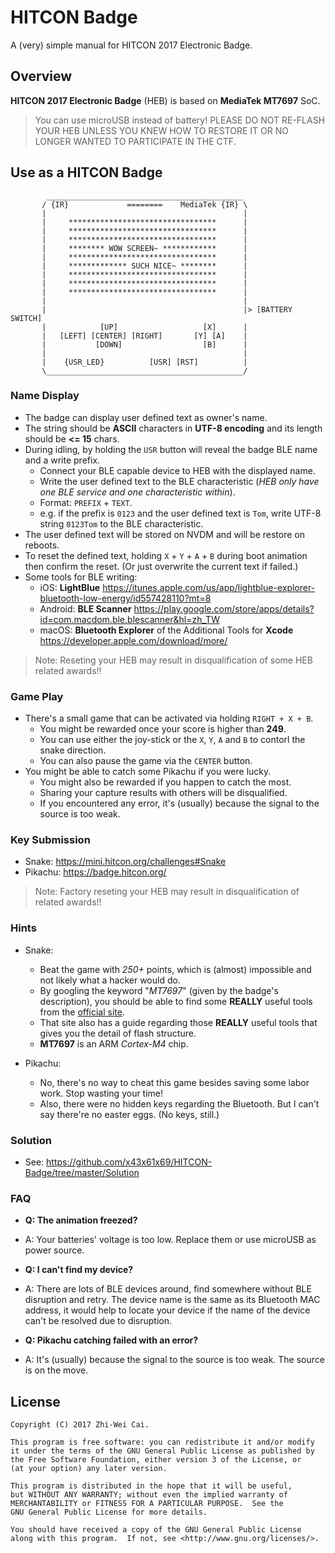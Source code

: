 # HITCON Badge

A (very) simple manual for HITCON 2017 Electronic Badge.

## Overview

**HITCON 2017 Electronic Badge** (HEB) is based on **MediaTek MT7697** SoC.

> You can use microUSB instead of battery!
> PLEASE DO NOT RE-FLASH YOUR HEB UNLESS YOU KNEW HOW TO RESTORE IT OR NO LONGER WANTED TO PARTICIPATE IN THE CTF.

## Use as a HITCON Badge

            ____________________________________________
           / {IR}             ========    MediaTek {IR} \
           |                                            |
           |     *********************************      |
           |     *********************************      |
           |     *********************************      |
           |     ******** WOW SCREEN~ ************      |
           |     *********************************      |
           |     ************* SUCH NICE~ ********      |
           |     *********************************      |
           |     *********************************      |
           |     *********************************      |
           |                                            |
           |                                            |> [BATTERY SWITCH]
           |            [UP]                   [X]      |
           |   [LEFT] [CENTER] [RIGHT]       [Y] [A]    |
           |           [DOWN]                  [B]      |
           |                                            |
           |    {USR_LED}          [USR] [RST]          |
           \____________________________________________/

### Name Display

- The badge can display user defined text as owner's name.
- The string should be **ASCII** characters in **UTF-8 encoding** and its length should be **<= 15** chars.
- During idling, by holding the `USR` button will reveal the badge BLE name and a write prefix.
  - Connect your BLE capable device to HEB with the displayed name.
  - Write the user defined text to the BLE characteristic (*HEB only have one BLE service and one characteristic within*).
  - Format: `PREFIX` + `TEXT`.
  - e.g. if the prefix is `0123` and the user defined text is `Tom`, write UTF-8 string `0123Tom` to the BLE characteristic.
- The user defined text will be stored on NVDM and will be restore on reboots.
- To reset the defined text, holding `X` + `Y` + `A` + `B` during boot animation then confirm the reset. (Or just overwrite the current text if failed.)
- Some tools for BLE writing:
  - iOS: **LightBlue** https://itunes.apple.com/us/app/lightblue-explorer-bluetooth-low-energy/id557428110?mt=8
  - Android: **BLE Scanner** https://play.google.com/store/apps/details?id=com.macdom.ble.blescanner&hl=zh_TW
  - macOS: **Bluetooth Explorer** of the Additional Tools for **Xcode** https://developer.apple.com/download/more/

> Note: Reseting your HEB may result in disqualification of some HEB related awards!!

### Game Play

- There's a small game that can be activated via holding `RIGHT + X + B`.
  - You might be rewarded once your score is higher than **249**.
  - You can use either the joy-stick or the `X`, `Y`, `A` and `B` to contorl the snake direction.
  - You can also pause the game via the `CENTER` button.
- You might be able to catch some Pikachu if you were lucky.
  - You might also be rewarded if you happen to catch the most.
  - Sharing your capture results with others will be disqualified.
  - If you encountered any error, it's (usually) because the signal to the source is too weak.

### Key Submission

- Snake: https://mini.hitcon.org/challenges#Snake
- Pikachu: https://badge.hitcon.org/

> Note: Factory reseting your HEB may result in disqualification of related awards!!

### Hints

- Snake:
  - Beat the game with _250+_ points, which is (almost) impossible and not likely what a hacker would do.
  - By googling the keyword "_MT7697_" (given by the badge's description), you should be able to find some __REALLY__ useful tools from the [official site](https://docs.labs.mediatek.com/resource/mt7687-mt7697/en/).
  - That site also has a guide regarding those __REALLY__ useful tools that gives you the detail of flash structure.
  - __MT7697__ is an ARM _Cortex-M4_ chip.

- Pikachu:
  - No, there's no way to cheat this game besides saving some labor work. Stop wasting your time!
  - Also, there were no hidden keys regarding the Bluetooth. But I can't say there're no easter eggs. (No keys, still.)

### Solution

- See: https://github.com/x43x61x69/HITCON-Badge/tree/master/Solution

### FAQ

- __Q: The animation freezed?__
- A: Your batteries' voltage is too low. Replace them or use microUSB as power source.

- __Q: I can't find my device?__
- A: There are lots of BLE devices around, find somewhere without BLE disruption and retry. The device name is the same as its Bluetooth MAC address, it would help to locate your device if the name of the device can't be resolved due to disruption.

- __Q: Pikachu catching failed with an error?__
- A: It's (usually) because the signal to the source is too weak. The source is on the move.

## License

    Copyright (C) 2017 Zhi-Wei Cai.

    This program is free software: you can redistribute it and/or modify
    it under the terms of the GNU General Public License as published by
    the Free Software Foundation, either version 3 of the License, or
    (at your option) any later version.

    This program is distributed in the hope that it will be useful,
    but WITHOUT ANY WARRANTY; without even the implied warranty of
    MERCHANTABILITY or FITNESS FOR A PARTICULAR PURPOSE.  See the
    GNU General Public License for more details.

    You should have received a copy of the GNU General Public License
    along with this program.  If not, see <http://www.gnu.org/licenses/>.
